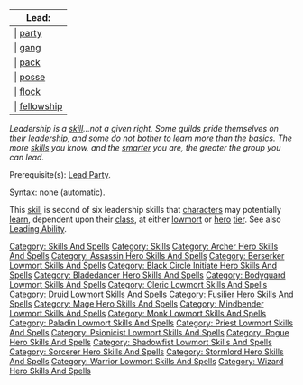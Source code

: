 | Lead:                                          |
|------------------------------------------------|
| \| [party](Lead_Party.md "wikilink")           |
| \| [gang](Lead_Gang.md "wikilink")             |
| \| [pack](Lead_Pack.md "wikilink")             |
| \| [posse](Lead_Posse.md "wikilink")           |
| \| [flock](Lead_Flock.md "wikilink")           |
| \| [fellowship](Lead_Fellowship.md "wikilink") |

*Leadership is a
[skill](:Category:_Skills_And_Spells.md "wikilink")...not a given right.
Some guilds pride themselves on their leadership, and some do not bother
to learn more than the basics. The more
[skills](:Category:_Skills_And_Spells.md "wikilink") you know, and the
[smarter](Intelligence.md "wikilink") you are, the greater the group you
can lead.*

Prerequisite(s): [Lead Party](Lead_Party.md "wikilink").

Syntax: none (automatic).

This [skill](:Category:_Skills_And_Spells.md "wikilink") is second of
six leadership skills that
[characters](:Category:_Characters.md "wikilink") may potentially
[learn](Practice.md "wikilink"), dependent upon their
[class](:Category:_Classes.md "wikilink"), at either
[lowmort](:Category:_Lowmort.md "wikilink") or
[hero](:Category:_Hero.md "wikilink")
[tier](:Category:_Tiers.md "wikilink"). See also [Leading
Ability](Leading_Ability.md "wikilink").

[Category: Skills And Spells](Category:_Skills_And_Spells "wikilink")
[Category: Skills](Category:_Skills "wikilink") [Category: Archer Hero
Skills And Spells](Category:_Archer_Hero_Skills_And_Spells "wikilink")
[Category: Assassin Hero Skills And
Spells](Category:_Assassin_Hero_Skills_And_Spells "wikilink") [Category:
Berserker Lowmort Skills And
Spells](Category:_Berserker_Lowmort_Skills_And_Spells "wikilink")
[Category: Black Circle Initiate Hero Skills And
Spells](Category:_Black_Circle_Initiate_Hero_Skills_And_Spells "wikilink")
[Category: Bladedancer Hero Skills And
Spells](Category:_Bladedancer_Hero_Skills_And_Spells "wikilink")
[Category: Bodyguard Lowmort Skills And
Spells](Category:_Bodyguard_Lowmort_Skills_And_Spells "wikilink")
[Category: Cleric Lowmort Skills And
Spells](Category:_Cleric_Lowmort_Skills_And_Spells "wikilink")
[Category: Druid Lowmort Skills And
Spells](Category:_Druid_Lowmort_Skills_And_Spells "wikilink") [Category:
Fusilier Hero Skills And
Spells](Category:_Fusilier_Hero_Skills_And_Spells "wikilink") [Category:
Mage Hero Skills And
Spells](Category:_Mage_Hero_Skills_And_Spells "wikilink") [Category:
Mindbender Lowmort Skills And
Spells](Category:_Mindbender_Lowmort_Skills_And_Spells "wikilink")
[Category: Monk Lowmort Skills And
Spells](Category:_Monk_Lowmort_Skills_And_Spells "wikilink") [Category:
Paladin Lowmort Skills And
Spells](Category:_Paladin_Lowmort_Skills_And_Spells "wikilink")
[Category: Priest Lowmort Skills And
Spells](Category:_Priest_Lowmort_Skills_And_Spells "wikilink")
[Category: Psionicist Lowmort Skills And
Spells](Category:_Psionicist_Lowmort_Skills_And_Spells "wikilink")
[Category: Rogue Hero Skills And
Spells](Category:_Rogue_Hero_Skills_And_Spells "wikilink") [Category:
Shadowfist Lowmort Skills And
Spells](Category:_Shadowfist_Lowmort_Skills_And_Spells "wikilink")
[Category: Sorcerer Hero Skills And
Spells](Category:_Sorcerer_Hero_Skills_And_Spells "wikilink") [Category:
Stormlord Hero Skills And
Spells](Category:_Stormlord_Hero_Skills_And_Spells "wikilink")
[Category: Warrior Lowmort Skills And
Spells](Category:_Warrior_Lowmort_Skills_And_Spells "wikilink")
[Category: Wizard Hero Skills And
Spells](Category:_Wizard_Hero_Skills_And_Spells "wikilink")
